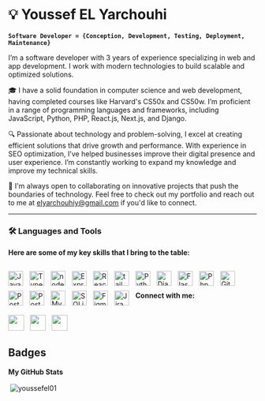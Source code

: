 # 💡 Youssef EL Yarchouhi

**`Software Developer = {Conception, Development, Testing, Deployment, Maintenance}`**

I’m a software developer with 3 years of experience specializing in web and app development. I work with modern technologies to build scalable and optimized solutions.

🎓 I have a solid foundation in computer science and web development, having completed courses like Harvard's CS50x and CS50w. I’m proficient in a range of programming languages and frameworks, including JavaScript, Python, PHP, React.js, Next.js, and Django.

🔍 Passionate about technology and problem-solving, I excel at creating efficient solutions that drive growth and performance. With experience in SEO optimization, I’ve helped businesses improve their digital presence and user experience. I’m constantly working to expand my knowledge and improve my technical skills.

💼 I'm always open to collaborating on innovative projects that push the boundaries of technology. Feel free to check out my portfolio and reach out to me at elyarchouhiy@gmail.com if you'd like to connect.

---

### 🛠️ Languages and Tools</h2>
#### Here are some of my key skills that I bring to the table:

<p>
<img align="left" alt="JavaScrip" width="30px" style="padding-right:10px; margin-top:10px;" src="https://cdn.jsdelivr.net/gh/devicons/devicon@latest/icons/javascript/javascript-original.svg" />
<img align="left" alt="TypeScript" width="30px" style="padding-right:10px; margin-top:10px;" src="https://cdn.jsdelivr.net/gh/devicons/devicon@latest/icons/typescript/typescript-original.svg" />
<img align="left" alt="nodejs" width="30px" style="padding-right:10px; margin-top:10px;" src="https://cdn.jsdelivr.net/gh/devicons/devicon@latest/icons/nodejs/nodejs-original.svg" />
<img align="left" alt="Expressjs" width="30px" style="padding-right:10px; margin-top:10px;" src="https://cdn.jsdelivr.net/gh/devicons/devicon@latest/icons/express/express-original.svg" />
<img align="left" alt="Reactjs" width="30px" style="padding-right:10px; margin-top:10px;" src="https://cdn.jsdelivr.net/gh/devicons/devicon@latest/icons/react/react-original.svg" />
<img align="left" alt="tailwindcss" width="30px" style="padding-right:10px; margin-top:10px;" src="https://cdn.jsdelivr.net/gh/devicons/devicon@latest/icons/tailwindcss/tailwindcss-original.svg" />   
<img align="left" alt="Python" width="30px" style="padding-right:10px; margin-top:10px;" src="https://cdn.jsdelivr.net/gh/devicons/devicon@latest/icons/python/python-original.svg" />
<img align="left" alt="Django" width="30px" style="padding-right:10px; margin-top:10px;" src="https://cdn.jsdelivr.net/gh/devicons/devicon@latest/icons/django/django-plain.svg" />
<img align="left" alt="Flask" width="30px" style="padding-right:10px; margin-top:10px;" src="https://cdn.jsdelivr.net/gh/devicons/devicon@latest/icons/flask/flask-original.svg" />
<img align="left" alt="Php" width="30px" style="padding-right:10px; margin-top:10px;" src="https://cdn.jsdelivr.net/gh/devicons/devicon@latest/icons/php/php-original.svg" />
<img align="left" alt="Git" width="30px" style="padding-right:10px; margin-top:10px;" src="https://cdn.jsdelivr.net/gh/devicons/devicon@latest/icons/git/git-original.svg" />
<img align="left" alt="Postman" width="30px" style="padding-right:10px; margin-top:10px;" src="https://cdn.jsdelivr.net/gh/devicons/devicon@latest/icons/postman/postman-original.svg" />
<img align="left" alt="Postgresql" width="30px" style="padding-right:10px; margin-top:10px;" src="https://cdn.jsdelivr.net/gh/devicons/devicon@latest/icons/postgresql/postgresql-original.svg" />
<img align="left" alt="MySQL" width="30px" style="padding-right:10px; margin-top:10px;" src="https://cdn.jsdelivr.net/gh/devicons/devicon@latest/icons/mysql/mysql-original-wordmark.svg" />
<img align="left" alt="SQLite" width="30px" style="padding-right:10px; margin-top:10px;" src="https://cdn.jsdelivr.net/gh/devicons/devicon@latest/icons/sqlite/sqlite-original.svg" />
<img align="left" alt="Figma" width="30px" style="padding-right:10px; margin-top:10px;" src="https://cdn.jsdelivr.net/gh/devicons/devicon@latest/icons/figma/figma-original.svg" />
<img align="left" alt="Jira" width="30px" style="padding-right:10px; margin-top:10px;" src="https://cdn.jsdelivr.net/gh/devicons/devicon@latest/icons/jira/jira-original-wordmark.svg" />

</p>    

<br><br>    
<b>Connect with me:</b><br><br>
<p align="left"> <a href="https://www.instagram.com/youssefel01.me/" target="_blank" rel="noreferrer"><img src="https://raw.githubusercontent.com/danielcranney/readme-generator/main/public/icons/socials/instagram.svg" width="32" height="32" /></a> &nbsp; <a href="https:https://www.linkedin.com/in/youssef-el-yarchouhi/" target="_blank" rel="noreferrer"><img src="https://raw.githubusercontent.com/danielcranney/readme-generator/main/public/icons/socials/linkedin.svg" width="32" height="32" /></a> &nbsp; <a href="https://www.youtube.com/@youssef_ELY" target="_blank" rel="noreferrer"><img src="https://raw.githubusercontent.com/danielcranney/readme-generator/main/public/icons/socials/youtube.svg" width="32" height="32" /></a></p>

<h2>Badges</h2>
<b>My GitHub Stats</b>

<p align="left">
<!--<p><img align="left" src="https://github-readme-stats.vercel.app/api/top-langs?username=youssefel01&show_icons=true&locale=en&layout=compact" alt="youssefel01" /></p>-->

<p>&nbsp;<img align="center" src="https://github-readme-stats.vercel.app/api?username=youssefel01&show_icons=true&locale=en" alt="youssefel01" /></p>
</p>


